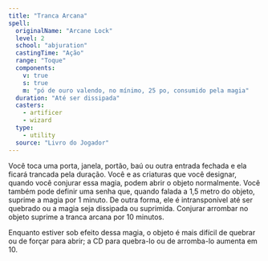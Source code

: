 ```yaml
---
title: "Tranca Arcana"
spell:
  originalName: "Arcane Lock"
  level: 2
  school: "abjuration"
  castingTime: "Ação"
  range: "Toque"
  components:
    v: true
    s: true
    m: "pó de ouro valendo, no mínimo, 25 po, consumido pela magia"
  duration: "Até ser dissipada"
  casters:
    - artificer
    - wizard
  type:
    - utility
  source: "Livro do Jogador"
---
```


Você toca uma porta, janela, portão, baú ou outra entrada fechada e ela ficará trancada pela duração. Você e as criaturas que você designar, quando você conjurar essa magia, podem abrir o objeto normalmente. Você também pode definir uma senha que, quando falada a 1,5 metro do objeto, suprime a magia por 1 minuto. De outra forma, ele é intransponível até ser quebrado ou a magia seja dissipada ou suprimida. Conjurar arrombar no objeto suprime a tranca arcana por 10 minutos.

Enquanto estiver sob efeito dessa magia, o objeto é mais difícil de quebrar ou de forçar para abrir; a CD para quebra-lo ou de arromba-lo aumenta em 10.
